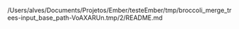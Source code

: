 /Users/alves/Documents/Projetos/Ember/testeEmber/tmp/broccoli_merge_trees-input_base_path-VoAXARUn.tmp/2/README.md